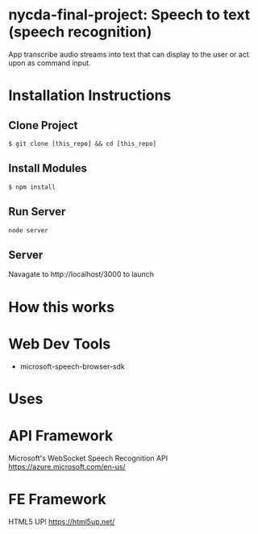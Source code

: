 # nycda-final-project: Speech to text (speech recognition)
App transcribe audio streams into text that can display to the user or act upon as command input. 

# Installation Instructions
## Clone Project
``$ git clone [this_repo] && cd [this_repo]``

## Install Modules
``$ npm install``

## Run Server
``node server``

## Server
Navagate to http://localhost/3000 to launch

# How this works

# Web Dev Tools
* microsoft-speech-browser-sdk

# Uses

# API Framework
Microsoft's WebSocket Speech Recognition API
https://azure.microsoft.com/en-us/

# FE Framework
HTML5 UP! https://html5up.net/


